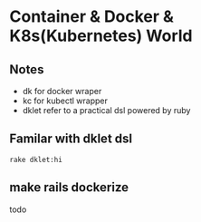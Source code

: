 # Container & Docker & K8s(Kubernetes) World

## Notes

* dk for docker wraper
* kc for kubectl wrapper
* dklet refer to a practical dsl powered by ruby

## Familar with dklet dsl

```
rake dklet:hi
```

## make rails dockerize

todo
